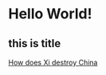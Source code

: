 # Hello World! 
## this is title

[How does Xi destroy China](https://github.com/WeAntiCCP/WeAntiCCP.github.io/xjp.md)